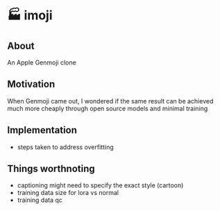 # 🏭 imoji 

## About

An Apple Genmoji clone

## Motivation

When Genmoji came out, I wondered if the same result can be achieved much more cheaply through open source models and minimal training

## Implementation
* steps taken to address overfitting

## Things worthnoting
* captioning might need to specify the exact style (cartoon)
* training data size for lora vs normal
* training data qc

